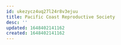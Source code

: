 ```yaml
---
id: ukezycz4uq27l24r8v3ejuu
title: Pacific Coast Reproductive Society
desc: ''
updated: 1648402141162
created: 1648402141162
---
```




